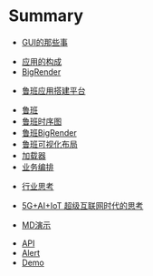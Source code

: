 # Summary
* [GUI的那些事]()
 - [应用的构成](introduction/app.md)
 - [BigRender](introduction/bigrender.md)
 
* [鲁班应用搭建平台]()
 - [鲁班](luban/about.md)
 - [鲁班时序图](luban/timeline.md)
 - [鲁班BigRender](luban/bigrender.md)
 - [鲁班可视化布局](luban/rgl.md)
 - [加载器](luban/loader.md) 
 - [业务编排](luban/event.md) 

* [行业思考]()
 - [5G+AI+IoT 超级互联网时代的思考](thinking/5gaiot.md)


* [MD演示]()
 - [API](demo/methods.md)
 - [Alert](demo/alert.md)
 - [Demo](demo/demo.md)
